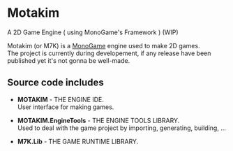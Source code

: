 # Motakim
A 2D Game Engine ( using MonoGame's Framework ) (WIP)

Motakim (or M7K) is a [MonoGame](https://www.monogame.net) engine used to make 2D games.\
The project is currently during developement, if any release have been published yet it's not gonna be well-made.

## Source code includes

- **MOTAKIM** - THE ENGINE IDE.\
User interface for making games.

- **MOTAKIM.EngineTools** - THE ENGINE TOOLS LIBRARY. \
Used to deal with the game project by importing, generating, building, ... 

- **M7K.Lib** - THE GAME RUNTIME LIBRARY.

